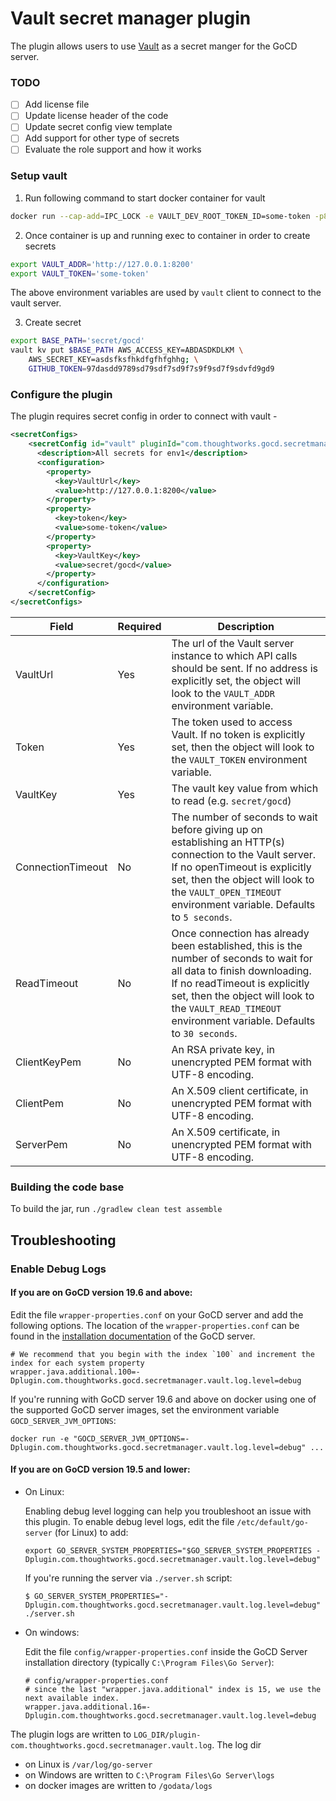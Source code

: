 # Vault secret manager plugin
The plugin allows users to use [Vault](https://learn.hashicorp.com/vault/) as a secret manger for the GoCD server.

### TODO
- [ ] Add license file
- [ ] Update license header of the code
- [ ] Update secret config view template
- [ ] Add support for other type of secrets
- [ ] Evaluate the role support and how it works

### Setup vault
1. Run following command to start docker container for vault
```bash
docker run --cap-add=IPC_LOCK -e VAULT_DEV_ROOT_TOKEN_ID=some-token -p8200:8200  -d --name=dev-vault vault:latest
```

2. Once container is up and running exec to container in order to create secrets

```bash
export VAULT_ADDR='http://127.0.0.1:8200'
export VAULT_TOKEN='some-token'
```

The above environment variables are used by `vault` client to connect to the vault server.

3. Create secret

```bash
export BASE_PATH='secret/gocd'
vault kv put $BASE_PATH AWS_ACCESS_KEY=ABDASDKDLKM \
    AWS_SECRET_KEY=asdsfksfhkdfgfhfghhg; \
    GITHUB_TOKEN=97dasdd9789sd79sdf7sd9f7s9f9sd7f9sdvfd9gd9
```

### Configure the plugin
The plugin requires secret config in order to connect with vault -

```xml
<secretConfigs>
    <secretConfig id="vault" pluginId="com.thoughtworks.gocd.secretmanager.vault">
      <description>All secrets for env1</description>
      <configuration>
        <property>
          <key>VaultUrl</key>
          <value>http://127.0.0.1:8200</value>
        </property>
        <property>
          <key>token</key>
          <value>some-token</value>
        </property>
        <property>
          <key>VaultKey</key>
          <value>secret/gocd</value>
        </property>
      </configuration>
    </secretConfig>
</secretConfigs>
```

| Field             | Required | Description                                                     |
| ----------------- |----------| --------------------------------------------------------------- |
| VaultUrl          | Yes      |  The url of the Vault server instance to which API calls should be sent. If no address is explicitly set, the object will look to the `VAULT_ADDR` environment variable. | 
| Token             | Yes      |  The token used to access Vault. If no token is explicitly set, then the object will look to the `VAULT_TOKEN` environment variable.| 
| VaultKey          | Yes      |  The vault key value from which to read (e.g. `secret/gocd`) | 
| ConnectionTimeout | No       |  The number of seconds to wait before giving up on establishing an HTTP(s) connection to the Vault server. If no openTimeout is explicitly set, then the object will look to the `VAULT_OPEN_TIMEOUT` environment variable. Defaults to `5 seconds`. | 
| ReadTimeout       | No       |  Once connection has already been established, this is the number of seconds to wait for all data to finish downloading. If no readTimeout is explicitly set, then the object will look to the `VAULT_READ_TIMEOUT` environment variable. Defaults to `30 seconds`. | 
| ClientKeyPem      | No       |  An RSA private key, in unencrypted PEM format with UTF-8 encoding. | 
| ClientPem         | No       |  An X.509 client certificate, in unencrypted PEM format with UTF-8 encoding. | 
| ServerPem         | No       |  An X.509 certificate, in unencrypted PEM format with UTF-8 encoding. | 

### Building the code base
To build the jar, run `./gradlew clean test assemble`

## Troubleshooting

### Enable Debug Logs

#### If you are on GoCD version 19.6 and above:

Edit the file `wrapper-properties.conf` on your GoCD server and add the following options. The location of the `wrapper-properties.conf` can be found in the [installation documentation](https://docs.gocd.org/current/installation/installing_go_server.html) of the GoCD server.

```properties
# We recommend that you begin with the index `100` and increment the index for each system property
wrapper.java.additional.100=-Dplugin.com.thoughtworks.gocd.secretmanager.vault.log.level=debug
```

If you're running with GoCD server 19.6 and above on docker using one of the supported GoCD server images, set the environment variable `GOCD_SERVER_JVM_OPTIONS`:

```shell
docker run -e "GOCD_SERVER_JVM_OPTIONS=-Dplugin.com.thoughtworks.gocd.secretmanager.vault.log.level=debug" ...
```

#### If you are on GoCD version 19.5 and lower:

* On Linux:

    Enabling debug level logging can help you troubleshoot an issue with this plugin. To enable debug level logs, edit the file `/etc/default/go-server` (for Linux) to add:

    ```shell
    export GO_SERVER_SYSTEM_PROPERTIES="$GO_SERVER_SYSTEM_PROPERTIES -Dplugin.com.thoughtworks.gocd.secretmanager.vault.log.level=debug"
    ```

    If you're running the server via `./server.sh` script:

    ```shell
    $ GO_SERVER_SYSTEM_PROPERTIES="-Dplugin.com.thoughtworks.gocd.secretmanager.vault.log.level=debug" ./server.sh
    ```

* On windows:

    Edit the file `config/wrapper-properties.conf` inside the GoCD Server installation directory (typically `C:\Program Files\Go Server`):

    ```
    # config/wrapper-properties.conf
    # since the last "wrapper.java.additional" index is 15, we use the next available index.
    wrapper.java.additional.16=-Dplugin.com.thoughtworks.gocd.secretmanager.vault.log.level=debug
    ```

The plugin logs are written to `LOG_DIR/plugin-com.thoughtworks.gocd.secretmanager.vault.log`. The log dir 
- on Linux is `/var/log/go-server`
- on Windows are written to `C:\Program Files\Go Server\logs` 
- on docker images are written to `/godata/logs`
